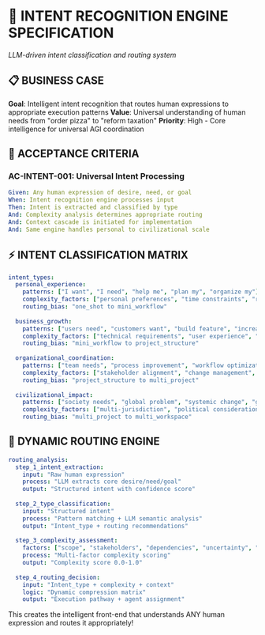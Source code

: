 # 🧠 INTENT RECOGNITION ENGINE SPECIFICATION

*LLM-driven intent classification and routing system*

## 📋 **BUSINESS CASE**

**Goal**: Intelligent intent recognition that routes human expressions to appropriate execution patterns
**Value**: Universal understanding of human needs from "order pizza" to "reform taxation" 
**Priority**: High - Core intelligence for universal AGI coordination

## 🎯 **ACCEPTANCE CRITERIA**

### **AC-INTENT-001: Universal Intent Processing**
```yaml
Given: Any human expression of desire, need, or goal
When: Intent recognition engine processes input
Then: Intent is extracted and classified by type
And: Complexity analysis determines appropriate routing
And: Context cascade is initiated for implementation
And: Same engine handles personal to civilizational scale
```

## ⚡ **INTENT CLASSIFICATION MATRIX**

```yaml
intent_types:
  personal_experience:
    patterns: ["I want", "I need", "help me", "plan my", "organize my"]
    complexity_factors: ["personal preferences", "time constraints", "resource availability"]
    routing_bias: "one_shot to mini_workflow"
    
  business_growth: 
    patterns: ["users need", "customers want", "build feature", "increase revenue"]
    complexity_factors: ["technical requirements", "user experience", "business logic"]
    routing_bias: "mini_workflow to project_structure"
    
  organizational_coordination:
    patterns: ["team needs", "process improvement", "workflow optimization", "strategy"]
    complexity_factors: ["stakeholder alignment", "change management", "coordination"]
    routing_bias: "project_structure to multi_project"
    
  civilizational_impact:
    patterns: ["society needs", "global problem", "systemic change", "governance"]
    complexity_factors: ["multi-jurisdiction", "political considerations", "scale challenges"]
    routing_bias: "multi_project to multi_workspace"
```

## 🔄 **DYNAMIC ROUTING ENGINE**

```yaml
routing_analysis:
  step_1_intent_extraction:
    input: "Raw human expression"
    process: "LLM extracts core desire/need/goal"
    output: "Structured intent with confidence score"
    
  step_2_type_classification:
    input: "Structured intent"  
    process: "Pattern matching + LLM semantic analysis"
    output: "Intent_type + routing recommendations"
    
  step_3_complexity_assessment:
    factors: ["scope", "stakeholders", "dependencies", "uncertainty", "timeline"]
    process: "Multi-factor complexity scoring"
    output: "Complexity score 0.0-1.0"
    
  step_4_routing_decision:
    input: "Intent_type + complexity + context"
    logic: "Dynamic compression matrix"
    output: "Execution pathway + agent assignment"
```

This creates the intelligent front-end that understands ANY human expression and routes it appropriately!